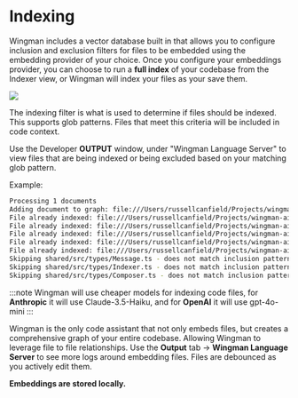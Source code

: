 # Indexing

Wingman includes a vector database built in that allows you to configure inclusion and exclusion filters for files to be embedded using the embedding provider of your choice. Once you configure your embeddings provider, you can choose to run a **full index** of your codebase from the Indexer view, or Wingman will index your files as your save them.

![](/Indexer.png)

The indexing filter is what is used to determine if files should be indexed. This supports glob patterns.
Files that meet this criteria will be included in code context.

Use the Developer **OUTPUT** window, under "Wingman Language Server" to view files that are being indexed or being excluded based on your matching glob pattern.

Example:

```bash
Processing 1 documents
Adding document to graph: file:///Users/russellcanfield/Projects/wingman-ai/src/providers/chatViewProvider.ts
File already indexed: file:///Users/russellcanfield/Projects/wingman-ai/src/providers/terminalProvider.ts
File already indexed: file:///Users/russellcanfield/Projects/wingman-ai/src/providers/loggingProvider.ts
File already indexed: file:///Users/russellcanfield/Projects/wingman-ai/src/providers/loggingProvider.ts
File already indexed: file:///Users/russellcanfield/Projects/wingman-ai/src/providers/utilities.ts
File already indexed: file:///Users/russellcanfield/Projects/wingman-ai/src/providers/utilities.ts
Skipping shared/src/types/Message.ts - does not match inclusion pattern
Skipping shared/src/types/Indexer.ts - does not match inclusion pattern
Skipping shared/src/types/Composer.ts - does not match inclusion pattern
```

:::note
Wingman will use cheaper models for indexing code files, for **Anthropic** it will use Claude-3.5-Haiku, and for **OpenAI** it will use gpt-4o-mini
:::

Wingman is the only code assistant that not only embeds files, but creates a comprehensive graph of your entire codebase. Allowing Wingman to leverage file to file relationships. Use the **Output** tab -> **Wingman Language Server** to see more logs around embedding files. Files are debounced as you actively edit them.

**Embeddings are stored locally.**
